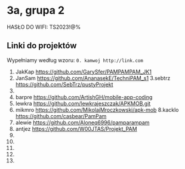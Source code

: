 # 3a, grupa 2

HASŁO DO WIFI: TS2023!@%

## Linki do projektów

Wypełniamy według wzoru:
`0. kamwoj http://link.com`

1. JakKap https://github.com/GarySfer/PAMPAMPAM_JK1
2. JanSam https://github.com/AnanasekE/TechniPAM_s1
3.sebtrz https://github.com/SebTrz/pustyProjekt
4.
5. barpre https://github.com/ArtishGH/mobile-app-coding
6. lewkra https://github.com/lewkrajeszczak/APKMOB.git
7. mikmro https://github.com/MikolajMroczkowski/apk-mob
8.kacklo https://github.com/casbear/PamPam 
9. alewie https://github.com/Aloneq6996/pamparampam
10. antjez https://github.com/W00JTAS/Projekt_PAM
11.
12.
13.
14.
15.
